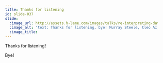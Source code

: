 ```yaml
---
title: Thanks for listening
id: slide-037
slide:
  :image_url: http://assets.h-lame.com/images/talks/re-interpreting-data/lrug-jan-2020/slides/037.png
  :image_alt: 'text: Thanks for listening, bye! Murray Steele, Cleo AI, @hlame'
  :image_title:
---
```

Thanks for listening!

Bye!
